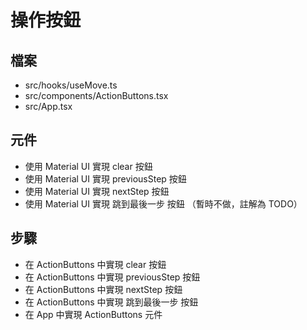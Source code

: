# 操作按鈕

## 檔案

- src/hooks/useMove.ts
- src/components/ActionButtons.tsx
- src/App.tsx

## 元件

- 使用 Material UI 實現 clear 按鈕
- 使用 Material UI 實現 previousStep 按鈕
- 使用 Material UI 實現 nextStep 按鈕
- 使用 Material UI 實現 跳到最後一步 按鈕 （暫時不做，註解為 TODO）

## 步驟

- 在 ActionButtons 中實現 clear 按鈕
- 在 ActionButtons 中實現 previousStep 按鈕
- 在 ActionButtons 中實現 nextStep 按鈕
- 在 ActionButtons 中實現 跳到最後一步 按鈕
- 在 App 中實現 ActionButtons 元件
